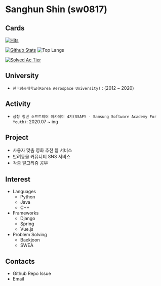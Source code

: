# Sanghun Shin (sw0817)

## Cards
[![Hits](https://hits.seeyoufarm.com/api/count/incr/badge.svg?url=https%3A%2F%2Fgithub.com%2Fsw0817%2F&count_bg=%239FB0FF&title_bg=%235A6DFF&icon=&icon_color=%23E7E7E7&title=hits&edge_flat=false)](https://hits.seeyoufarm.com)

[![Github Stats](https://github-readme-stats.vercel.app/api?username=sw0817&amp;count_private=true&amp;hide=contribs,prs&amp;show_icons=true&amp;theme=vue-dark)](https://github.com/anuraghazra/github-readme-stats) ![Top Langs](https://github-readme-stats.vercel.app/api/top-langs/?username=sw0817&amp;layout=compact&amp;hide=Visual%20Basic)

[![Solved Ac Tier](http://mazassumnida.wtf/api/v2/generate_badge?boj=sakwook2)](https://solved.ac/sakwook2)


## University
- `한국항공대학교(Korea Aerospace University)` : (2012 ~ 2020)


## Activity
- `삼청 청년 소프트웨어 아카데미 4기(SSAFY - Samsung Software Academy For Youth)`: 2020.07 ~ ing


## Project
- 사용자 맞춤 영화 추천 웹 서비스
- 반려동물 커뮤니티 SNS 서비스
- 각종 알고리즘 공부


## Interest
- Languages
  - Python
  - Java
  - C++
- Frameworks
  - Django
  - Spring
  - Vue.js
- Problem Solving
  - Baekjoon
  - SWEA

## Contacts
- Github Repo Issue
- Email
